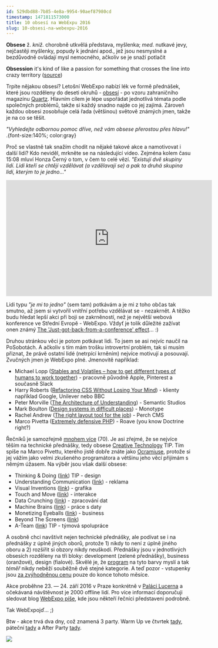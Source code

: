 ```yaml
---
id: 529dbd88-7b85-4e8a-9954-90aef87980cd
timestamp: 1471811573000
title: 10 obsesí na WebExpu 2016
slug: 10-obsesi-na-webexpu-2016
---
```

**Obsese** ž. *kniž.* chorobně utkvělá představa, myšlenka; *med.* nutkavé jevy, nejčastěji myšlenky, popudy k jednání apod., jež jsou nesmyslné a bezdůvodně ovládají mysl nemocného, ačkoliv se je snaží potlačit

**Obsession** it's kind of like a passion for something that crosses the line into crazy territory ([source](https://www.vocabulary.com/dictionary/obsession))

Trpíte nějakou obsesí? Letošní WebExpo nabízí lék ve formě přednášek, které jsou rozděleny do deseti okruhů - [obsesí](https://webexpo.cz/praha2016/obsessions/) - po vzoru zahraničního magazínu [Quartz](http://qz.com/obsessions). Hlavním cílem je lépe uspořádat jednotlivá témata podle společných problémů, takže si každý snadno najde co jej zajímá. Zároveň každou obsesi zosobňuje celá řada (většinou) světově známých jmen, takže je na co se těšit.

*"Vyhledejte odbornou pomoc dříve, než vám obsese přerostou přes hlavu!"* .{font-size:140%; color:gray}

Proč se vlastně tak snažím chodit na nějaké takové akce a namotivovat i další lidi? Kdo neviděl, mrkněte se na následující video. Zejména kolem času 15:08 mluví Honza Černý o tom, v čem to celé vězí. *"Existují dvě skupiny lidí. Lidi kteří se chtějí vzdělávat (a vzdělavají se) a pak ta druhá skupina lidí, kterým to je jedno..."*

<iframe width="560" height="315" src="https://www.youtube.com/embed/1BjVVGmSdCw?list=PLqRXa8pInSUqxMhNhzJsV-1_FZ-YsrSYM" frameborder="0" allowfullscreen></iframe>

Lidi typu *"je mi to jedno"* (sem tam) potkávám a je mi z toho občas tak smutno, až jsem si vytvořil vnitřní potřebu vzdělávat se - nezakrnět. A těžko budu hledat lepší akci při boji se zakrněností, než je největší webová konference ve Střední Evropě - WebExpo. Vždyť je tolik důležité zažívat onen známý [The 'Just-got-back-from-a-conference' effect](http://www.commitstrip.com/en/2016/04/26/the-just-got-back-from-a-conference-effect/)... :)

Druhou stránkou věci je potom potkávat lidi. To jsem se asi nejvíc naučil na PoSobotách. A ačkoliv s tím mám trošku introvertní problém, tak si musím přiznat, že právě ostatní lidé (netrpící krněním) nejvíce motivují a posouvají. Zvučných jmen je WebExpo plné. Jmenovitě například:

- Michael Lopp ([Stables and Volatiles – how to get different types of humans to work together](https://webexpo.cz/praha2016/prednaska/stables-and-volatiles-how-to-get-different-types-of-humans-to-work-together/)) - pracovně původně Apple, Pinterest a současně Slack
- Harry Roberts ([Refactoring CSS Without Losing Your Mind](https://webexpo.cz/praha2016/prednaska/refactoring-css-without-losing-your-mind/)) - klienty například Google, Unilever nebo BBC
- Peter Morville ([The Architecture of Understanding](https://webexpo.cz/praha2016/prednaska/the-architecture-of-understanding/)) - Semantic Studios
- Mark Boulton ([Design systems in difficult places](https://webexpo.cz/praha2016/prednaska/design-systems-in-difficult-places/)) - Monotype
- Rachel Andrew ([The right layout tool for the job](https://webexpo.cz/praha2016/prednaska/the-right-layout-tool-for-the-job/)) - Perch CMS
- Marco Pivetta ([Extremely defensive PHP](https://webexpo.cz/praha2016/prednaska/extremely-defensive-php/)) - Roave (you know Doctrine right?)

Řečníků je samozřejmě [mnohem více](https://webexpo.cz/praha2016/recnici/) (70). Je asi zřejmé, že se nejvíce těším na technické přednášky, tedy obsese [Creative Technology](https://webexpo.cz/praha2016/obsessions/#creative-technology) <span class="label label-success">TIP</span>. Tím spíše na Marco Pivettu, kterého jistě dobře znáte jako [Ocramiuse](https://twitter.com/Ocramius), protože si jej vážím jako velmi zkušeného programátora a většinu jeho věcí přijímám s němým úžasem. Na výběr jsou však další obsese:

- Thinking & Doing ([link](https://webexpo.cz/prague2016/obsessions/#thinking-doing)) <span class="label label-success">TIP</span> - design
- Understanding Communication ([link](https://webexpo.cz/prague2016/obsessions/#understanding-communication)) - reklama
- Visual Inventions ([link](https://webexpo.cz/prague2016/obsessions/#visual-inventions)) - grafika
- Touch and Move ([link](https://webexpo.cz/prague2016/obsessions/#touch-and-move)) - interakce
- Data Crunching ([link](https://webexpo.cz/prague2016/obsessions/#data-crunching)) - zpracování dat
- Machine Brains ([link](https://webexpo.cz/prague2016/obsessions/#machine-brains)) - práce s daty
- Monetizing Eyeballs ([link](https://webexpo.cz/prague2016/obsessions/#monetizing-eyeballs)) - business
- Beyond The Screens ([link](https://webexpo.cz/prague2016/obsessions/#beyond-the-screens))
- A-Team ([link](https://webexpo.cz/prague2016/obsessions/#a-team)) <span class="label label-success">TIP</span> - týmová spolupráce

A osobně chci navštívit nejen technické přednášky, ale podívat se i na přednášky z úplně jiných oborů, protože 1) nikdy to není z úplně jiného oboru a 2) rozšířit si obzory nikdy neuškodí. Přednášky jsou v jednotlivých obsesích rozděleny na tři bloky: development (zelené přednášky), business (oranžové), design (fialové). Skvělé je, že [program](https://webexpo.cz/praha2016/program/) na tyto barvy myslí a tak *téměř* nikdy neběží souběžně dvě stejné kategorie. A teď pozor - vstupenky jsou [za zvýhodněnou cenu](https://webexpo.cz/praha2016/vstupenky/) pouze do konce tohoto měsíce.

Akce proběhne 23. — 24. září 2016 v Praze konkrétně v [Paláci Lucerna](http://www.lucerna.cz/cz/) a očekávaná návštěvnost je 2000 offline lidí. Pro více informací doporučuji sledovat blog [WebExpo píše](https://medium.com/webexpo), kde jsou někteří řečníci představeni podrobně.

Tak WebExpojď... ;)

Btw - akce trvá dva dny, což znamená 3 party. Warm Up ve čtvrtek [tady](https://www.laloca.cz/en), páteční [tady](http://www.skautskyinstitut.cz/staromak) a After Party [tady](http://www.prague.eu/en/object/places/63/lucerna-palace-great-hall-palac-lucerna-velky-sal).

[![](http://s2.quickmeme.com/img/e9/e9b82533f50538f4d36656f24bf2afb39642223033cd19d52ef1eea5b03ab1bf.jpg)](https://webexpo.cz/prague2016/)